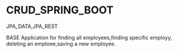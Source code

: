 # CRUD_SPRING_BOOT
JPA_DATA,JPA_REST

BASE Application for finding all employees,finding specific employy, deleting an emploee,saving a new employee.

